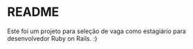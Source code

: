 # README

Este foi um projeto para seleção de vaga como estagiário para desenvolvedor Ruby on Rails. :)
